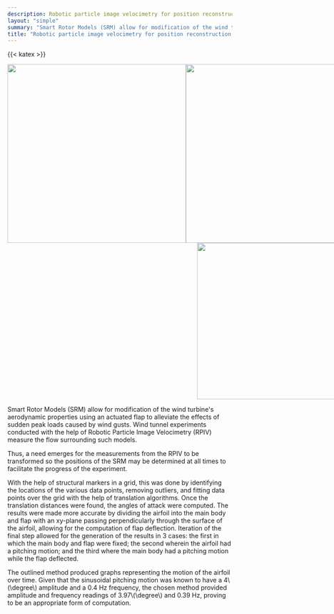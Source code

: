 ```yaml
---
description: Robotic particle image velocimetry for position reconstruction of a smart rotor model
layout: "simple"
summary: "Smart Rotor Models (SRM) allow for modification of the wind turbine's aerodynamic properties using an actuated flap to alleviate the effects of sudden peak loads caused by wind gusts. Wind tunnel experiments conducted with the help of Robotic Particle Image Velocimetry (RPIV) measure the flow surrounding such models."
title: "Robotic particle image velocimetry for position reconstruction of a smart rotor model"
---
```


{{< katex >}}

<center>
    <div style="display:flex; ">
         <div style="flex:1;padding-right:0px;">
              <img src="/projects/rpiv/test_setup.png" width="400"/>
         </div>
         <div style="flex:1;padding-left:0px; ">
            <div style="flex:1;padding-bottom:0px;">
                <img src="/projects/rpiv/case_1_results.png" width="400"/>
            </div>
            <div style="flex:1;padding-top:0px;">
                <img src="/projects/rpiv/results.gif" width="350"/>
            </div>
        </div>
    </div>
</center>

Smart Rotor Models (SRM) allow for modification of the wind turbine's aerodynamic properties using an actuated flap to alleviate the effects of sudden peak loads caused by wind gusts. Wind tunnel experiments conducted with the help of Robotic Particle Image Velocimetry (RPIV) measure the flow surrounding such models.

Thus, a need emerges for the measurements from the RPIV to be transformed so the positions of the SRM may be determined at all times to facilitate the progress of the experiment. 

With the help of structural markers in a grid, this was done by identifying the locations of the various data points, removing outliers, and fitting data points over the grid with the help of translation algorithms. Once the translation distances were found, the angles of attack were computed. The results were made more accurate by dividing the airfoil into the main body and flap with an xy-plane passing perpendicularly through the surface of the airfoil, allowing for the computation of flap deflection. Iteration of the final step allowed for the generation of the results in 3 cases: the first in which the main body and flap were fixed; the second wherein the airfoil had a pitching motion; and the third where the main body had a pitching motion while the flap deflected. 

The outlined method produced graphs representing the motion of the airfoil over time. Given that the sinusoidal pitching motion was known to have a 4\\(\degree\\) amplitude and a 0.4 Hz frequency, the chosen method provided amplitude and frequency readings of 3.97\\(\degree\\) and 0.39 Hz, proving to be an appropriate form of computation.
